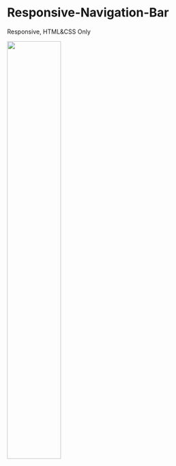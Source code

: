 # Responsive-Navigation-Bar
Responsive, HTML&CSS Only

<img src="https://user-images.githubusercontent.com/37863308/115930881-1e8a0e80-a482-11eb-9ec0-d667d21762e2.png" width="50%">

